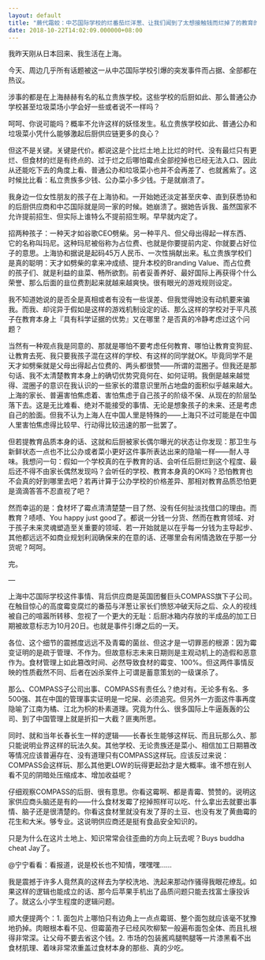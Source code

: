```yaml
---
layout: default
title: "蕨代霜蛟：中芯国际学校的烂番茄烂洋葱、让我们闻到了太想接触钱而烂掉了的教育的气味"
date: 2018-10-22T14:02:09.000000+08:00
---
```


我昨天刚从日本回来、我生活在上海。

今天、周边几乎所有话题被这一从中芯国际学校引爆的突发事件而占据、全部都在热议。

涉事的都是在上海赫赫有名的私立贵族学校。这些学校的后厨如此、那么普通公办学校甚至垃圾菜场小学会好一些或者说不一样吗？

呵呵、你说可能吗？概率不允许这样的妖怪发生。私立贵族学校如此、普通公办和垃圾菜小凭什么能够激起后厨供应链更多的良心？

但这不是关键。关键是代价。都说这是个比烂土地上比烂的时代、没有最烂只有更烂、但食材的烂是有终点的、过于烂之后哪怕霉点全部挖掉也已经无法入口、因此从还能吃下去的角度上看、普通公办和垃圾菜小也并不会再差了、也就酱紫了。这时候比比看：私立贵族多少钱、公办菜小多少钱。于是就崩溃了。

我身边一位女性朋友的孩子在上海协和。一开始她还淡定甚至庆幸、直到获悉协和的后厨供应商和中芯国际就是同一家的时候。她崩溃了。据她告诉我、虽然国家不允许提前招生、但实际上谁特么不提前招生啊。早早就内定了。

招两种孩子：一种天才如谷歌CEO劈柴。另一种平凡、但父母出得起一样东西、它的名称叫玛尼。这种玛尼被俗称为占位费、也就是你要提前内定、你就要占好位子的意思。上海协和据说是起码45万人民币、一次性捐献出来。私立贵族学校们是真的聪明：天才如劈柴的拿来冲成绩、提升本校的Branding Value、而占位费的孩子们、就是利益的韭菜、畅所欲割。前者妥善养好、最好国际上再获得个什么荣誉、那么后面的韭位费割起来就越来越爽快。很有眼光的游戏规则设定。

我不知道她说的是否全是真相或者有没有一些误差、但我觉得她没有动机要来骗我。而我、却诧异于假如是这样的游戏机制设定的话、那么这样的学校对于平凡孩子在教育本身上『具有科学证据的优势』又在哪里？是否真的冷静考虑过这个问题？

当然有一种观点我是同意的、那就是哪怕不要考虑任何教育、哪怕让教育变狗屁、让教育去死、我只要我孩子混在这样的学校、有这样的同学就OK。毕竟同学不是天才如劈柴就是父母出得起占位费的、两头都很赞——所谓的混圈子。但我还是那句话、我不太清楚教育本身上的确切优势究竟何在、如何证明。我倒是越来越觉得、混圈子的意识在我认识的一些家长的潜意识里所占地盘的面积似乎越来越大。上海的家长、普遍害怕焦虑着、害怕焦虑于自己孩子的阶级不保、从现在的阶层坠落下去。这是无比难看、绝对不能接受的事情、无论是想象孩子的未来、还是考虑自己的脸面。但我不认为上海人在中国人里是特殊的——上海只不过可能是在中国人里害怕焦虑得比较早、行动得比较迅速的那一批罢了。

但若提教育品质本身的话、这就和后厨被家长偶尔曝光的状态让你发现：那卫生与新鲜状态一点也不比公办或者菜小更好这件事所表达出来的隐喻一样——耐人寻味。我想问一句：假如一个学校真的在乎教育的话、会听任后厨烂到这个程度、最后还不得不由家长偶然发现吗？会听任的学校、教育本身真的OK吗？恐怕教育也不会真的好到哪里去吧？若再计算于公办学校的价格差异、那相对教育品质恐怕更是滴滴答答不忍直视了吧？

然而幸运的是：食材坏了霉点清清楚楚一目了然、没有任何扯淡找借口的理由。而教育？啧啧、You happy just good了。都说一分钱一分货、然而在教育领域、对于孩子未来灵魂塑造至关重要的领域、若一开始就是以在乎每一分钱为主导起步、其他都远远不如商业规划利润确保来的在意的话、还哪里会有闲情逸致在乎那一分货呢？呵呵。

完。

—

上海中芯国际学校这件事情、背后供应商是英国团餐巨头COMPASS旗下子公司。在触目惊心的高度霉变腐烂的番茄与洋葱让家长们愤怒冲破天际之后、众人的视线被自己的喧嚣所转移、忽视了一个更大的无耻：后厨冰箱内存放的半成品的加工日期被故意标志为10月20日。也就是事件引爆之后的一天。


各位、这个细节的震撼度远远不及青霉的菌丝、但这才是一切罪恶的根源：因为霉变证明的是疏于管理、不作为。但故意标志未来日期则是主观动机上的造假和恶意作为。食材管理上如此篡改时间、必然导致食材的霉变、100%。但这两件事情反映的性质截然不同、后者在凶杀案件上可谓是蓄意策划的一级谋杀了。


那么、COMPASS子公司出事、COMPASS有责任么？绝对有。无论多有名、多500强、其在中国的管理事实证明是一坨屎、必须追究。但另外一方面这件事再度隐喻了江南为橘、江北为枳的朴素道理。究竟为什么、很多国际上牛逼轰轰的公司、到了中国管理上就是折扣一大截？匪夷所思。


同时、就和当年长春长生一样的逻辑——长春长生能够这样玩、而且玩那么久、那只能说明业界这样的玩法久矣。其他学校、无论贵族还是菜小、相信加工日期篡改等情况应该普遍存在、没有道理只有COMPASS这样玩。应该反过来说：COMPASS会这样玩、那么其他更LOW的玩得更起劲才是大概率。谁不想在别人看不见的阴暗处压缩成本、增加收益呢？


仔细观察COMPASS的后厨、很有意思。你看这霉啊、都是青霉、赞赞的。说明这家供应商头脑还是有的——什么食材发霉了挖掉照样可以吃、什么拿出去就要出事情、脑子还是很清楚的。你看这食材里就没有发了芽的土豆、也没有发了黄曲霉的花生和大米。够专业。这说明供应商还是挺有食品安全知识的。

只是为什么在这片土地上、知识常常会往歪曲的方向上玩去呢？Buys buddha cheat Jay了。

@宁宁看看：看报道，说是校长也不知情，嘿嘿嘿……

我是震撼于许多人竟然真的这样去为学校洗地、洗起来那动作骚得我眼花缭乱。如果这样的逻辑也能成立的话、那今后苹果手机出了品质问题只能去找富士康投诉了。就这么小学生程度的逻辑问题。

顺大便提两个：1. 面包片上哪怕只有边角上一点点霉斑、整个面包就应该毫不犹豫地扔掉。肉眼根本看不见、但霉菌孢子已经风吹柳絮一般遍布面包全体、而且扎根得非常深。让父母不要去省这个钱。2. 市场的包装酱鸡腿鸭腿等一片漆黑看不出食材肌理、着味非常浓重盖过食材本身的那些、真的少吃。

